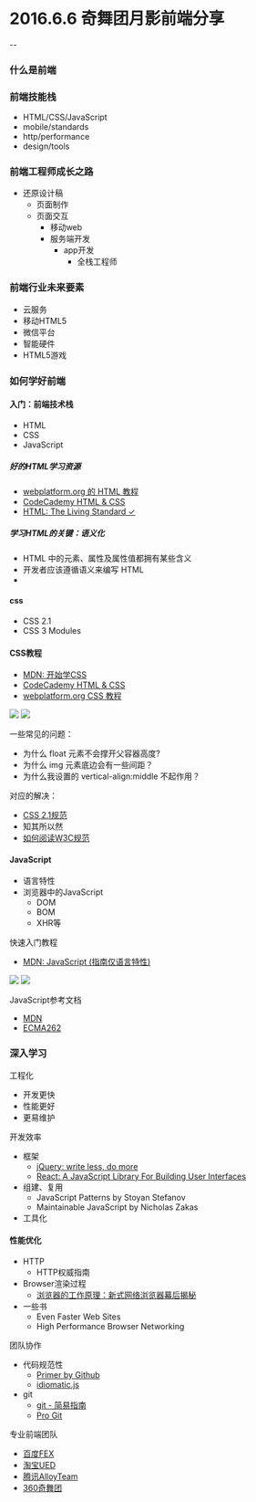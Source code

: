 # 2016.6.6 奇舞团月影前端分享

--

###  什么是前端

### 	前端技能栈 

* HTML/CSS/JavaScript
* mobile/standards
* http/performance
* design/tools

### 前端工程师成长之路

* 还原设计稿
	- 页面制作
	- 页面交互
		- 移动web
		- 服务端开发
			- app开发
				- 全栈工程师


### 前端行业未来要素

* 云服务
* 移动HTML5
* 微信平台
* 智能硬件
* HTML5游戏

### 如何学好前端

#### 入门：前端技术栈

* HTML
* CSS
* JavaScript

##### 好的HTML学习资源

* [webplatform.org 的 HTML 教程](https://docs.webplatform.org/wiki/html/tutorials)
* [CodeCademy HTML & CSS](https://www.codecademy.com/learn/web)
* [HTML: The Living Standard ✓](https://developers.whatwg.org/)

##### 学习HTML的关键：语义化

* HTML 中的元素、属性及属性值都拥有某些含义
* 开发者应该遵循语义来编写 HTML
* 
#### css

* CSS 2.1
* CSS 3 Modules

#### CSS教程

* [MDN: 开始学CSS](https://developer.mozilla.org/zh-CN/docs/Web/Guide/CSS/Getting_started)
* [CodeCademy HTML & CSS](https://www.codecademy.com/learn/web)
* [webplatform.org CSS 教程](https://docs.webplatform.org/wiki/css/tutorials)

![](https://dn-h5jun.qbox.me/css-mastery.jpg)
![](https://dn-h5jun.qbox.me/css-definitive-guide.jpg)

一些常见的问题：

* 为什么 float 元素不会撑开父容器高度?
* 为什么 img 元素底边会有一些间距？
* 为什么我设置的 vertical-align:middle 不起作用？

对应的解决：

* [CSS 2.1规范](http://www.w3.org/html/ig/zh/wiki/CSS2)
* 知其所以然
* [如何阅读W3C规范](http://www.chinaw3c.org/how-to-read-spec-gb.html)

#### JavaScript

* 语言特性
* 浏览器中的JavaScript
	- DOM
	- BOM
	- XHR等

快速入门教程

* [MDN: JavaScript (指南仅语言特性)](https://developer.mozilla.org/zh-CN/docs/Web/JavaScript/Guide)

![](https://dn-h5jun.qbox.me/javascript-definitive-guide.jpg)
![](https://dn-h5jun.qbox.me/professional-javascript.jpg)

JavaScript参考文档

* [MDN](https://developer.mozilla.org/)
* [ECMA262](http://www.ecma-international.org/ecma-262/6.0/index.html)

### 深入学习

工程化

* 开发更快
* 性能更好
* 更易维护

开发效率

* 框架
	- [jQuery: write less, do more](http://jquery.com/)
	- [React: A JavaScript Library For Building User Interfaces](https://facebook.github.io/react/)
* 组建、复用
	- JavaScript Patterns by Stoyan Stefanov
	- Maintainable JavaScript by Nicholas Zakas
* 工具化

#### 性能优化

* HTTP
	- HTTP权威指南
* Browser渲染过程
	- [浏览器的工作原理：新式网络浏览器幕后揭秘](http://www.html5rocks.com/zh/tutorials/internals/howbrowserswork/)
* 一些书
	- Even Faster Web Sites
	- High Performance Browser Networking

团队协作

* 代码规范性
	- [Primer by Github](http://primercss.io/guidelines/)
	- [idiomatic.js](https://github.com/rwaldron/idiomatic.js/tree/master/translations/zh_CN)
* git
	- [git - 简易指南](http://www.bootcss.com/p/git-guide/)
	- [Pro Git](http://git-scm.com/book/zh/v2)

专业前端团队

* [百度FEX](http://fex.baidu.com/)
* [淘宝UED](http://ued.taobao.org/blog/)
* [腾讯AlloyTeam](http://www.alloyteam.com/)
* [360奇舞团](http://www.75team.com/)